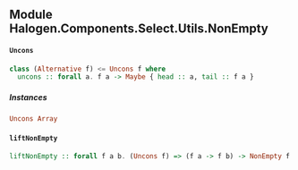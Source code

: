 ## Module Halogen.Components.Select.Utils.NonEmpty

#### `Uncons`

``` purescript
class (Alternative f) <= Uncons f where
  uncons :: forall a. f a -> Maybe { head :: a, tail :: f a }
```

##### Instances
``` purescript
Uncons Array
```

#### `liftNonEmpty`

``` purescript
liftNonEmpty :: forall f a b. (Uncons f) => (f a -> f b) -> NonEmpty f a -> NonEmpty f b
```


